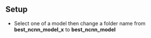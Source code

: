 ## Setup
- Select one of a model then change a folder name from **best_ncnn_model_x** to **best_ncnn_model**
